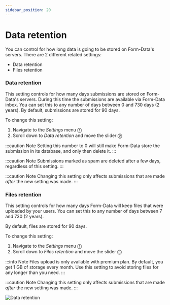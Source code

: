 ```yaml
---
sidebar_position: 20
---
```


# Data retention

You can control for how long data is going to be stored on Form-Data's servers. There are 2 different related settings:

* Data retention
* Files retention

### Data retention

This setting controls for how many days submissions are stored on Form-Data's servers. During this time the submissions are available via Form-Data inbox.
You can set this to any number of days between 0 and 730 days (2 years).
By default, submissions are stored for 90 days. 

To change this setting:
1. Navigate to the _Settings_ menu ⓵
2. Scroll down to _Data retention_ and move the slider ⓶

:::caution Note
Setting this number to 0 will still make Form-Data store the submission in its database, and only then delete it.
:::

:::caution Note
Submissions marked as spam are deleted after a few days, regardless of this setting.
:::

:::caution Note
Changing this setting only affects submissions that are made _after_ the new setting was made.
:::

### Files retention

This setting controls for how many days Form-Data will keep files that were uploaded by your users.
You can set this to any number of days between 7 and 730 (2 years).

By default, files are stored for 90 days.

To change this setting:
1. Navigate to the _Settings_ menu ⓵
2. Scroll down to _Files retention_ and move the slider ⓷

:::info Note
Files upload is only available with premium plan. By default, you get 1 GB of storage every month. Use this setting to avoid storing files for any longer than you need.
:::

:::caution Note
Changing this setting only affects submissions that are made _after_ the new setting was made.
:::

![Data retention](/img/data-retention.png)
